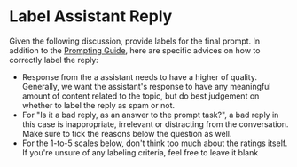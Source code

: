 # Label Assistant Reply

Given the following discussion, provide labels for the final prompt. In addition
to the
[Prompting Guide](https://projects.laion.ai/Open-Assistant/docs/guides/prompting),
here are specific advices on how to correctly label the reply:

- Response from the a assistant needs to have a higher of quality. Generally, we want
  the assistant's response to have any meaningful amount of content related to the
  topic, but do best judgement on whether to label the reply as spam or not.
- For "Is it a bad reply, as an answer to the prompt task?", a bad reply in this
  case is inappropriate, irrelevant or distracting from the conversation. Make
  sure to tick the reasons below the question as well.
- For the 1-to-5 scales below, don't think too much about the ratings itself. If
  you're unsure of any labeling criteria, feel free to leave it blank
